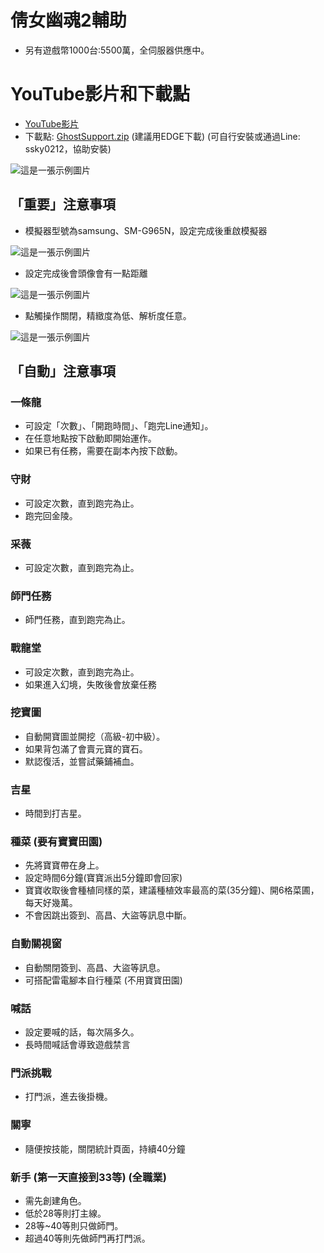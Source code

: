 # 倩女幽魂2輔助

- 另有遊戲幣1000台:5500萬，全伺服器供應中。

# YouTube影片和下載點
- [YouTube影片](https://youtu.be/s16lZm9mT8o?si=QiBDtaG_TwKeELUd)
- 下載點: [GhostSupport.zip](https://chtineer.com/GhostSupport/GhostSupport.zip) (建議用EDGE下載) (可自行安裝或通過Line: ssky0212，協助安裝) 

![這是一張示例圖片](https://images.chtineer.com//GhostSupport.png)

## 「重要」注意事項
- 模擬器型號為samsung、SM-G965N，設定完成後重啟模擬器

![這是一張示例圖片](https://images.chtineer.com//倩女機型設定.png)

- 設定完成後會頭像會有一點距離

![這是一張示例圖片](https://images.chtineer.com//倩女遊戲畫面.png)


- 點觸操作關閉，精緻度為低、解析度任意。

![這是一張示例圖片](https://images.chtineer.com//倩女遊戲內設定.png)

## 「自動」注意事項
### 一條龍
- 可設定「次數」、「開跑時間」、「跑完Line通知」。
- 在任意地點按下啟動即開始運作。
- 如果已有任務，需要在副本內按下啟動。

### 守財
- 可設定次數，直到跑完為止。
- 跑完回金陵。
  
### 采薇
- 可設定次數，直到跑完為止。

### 師門任務
- 師門任務，直到跑完為止。

### 戰龍堂
- 可設定次數，直到跑完為止。
- 如果進入幻境，失敗後會放棄任務

### 挖寶圖
- 自動開寶圖並開挖（高級-初中級）。
- 如果背包滿了會賣元寶的寶石。
- 默認復活，並嘗試藥鋪補血。

### 吉星
- 時間到打吉星。

### 種菜 (要有寶寶田園)
- 先將寶寶帶在身上。
- 設定時間6分鐘(寶寶派出5分鐘即會回家)
- 寶寶收取後會種植同樣的菜，建議種植效率最高的菜(35分鐘)、開6格菜圃，每天好幾萬。
- 不會因跳出簽到、高昌、大盜等訊息中斷。
 
### 自動關視窗
- 自動關閉簽到、高昌、大盜等訊息。
- 可搭配雷電腳本自行種菜 (不用寶寶田園)

### 喊話
- 設定要喊的話，每次隔多久。
- 長時間喊話會導致遊戲禁言

### 門派挑戰
- 打門派，進去後掛機。

### 關寧
- 隨便按技能，關閉統計頁面，持續40分鐘

### 新手 (第一天直接到33等) (全職業)
- 需先創建角色。
- 低於28等則打主線。
- 28等~40等則只做師門。
- 超過40等則先做師門再打門派。
